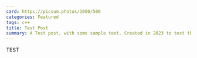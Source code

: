 ```yaml
---
card: https://picsum.photos/1000/500
categories: Featured
tags: c++ 
title: Test Post
summary: A Test post, with some sample text. Created in 2023 to test this Portfolio Site. 
---
```


TEST